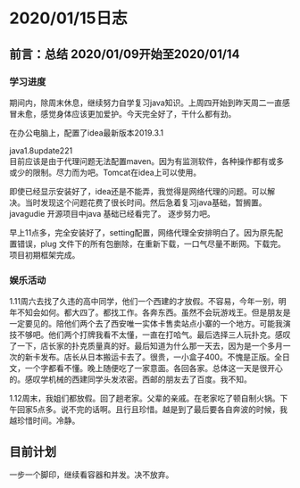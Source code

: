 # 2020/01/15日志

## 前言：总结 2020/01/09开始至2020/01/14

### 学习进度

期间内，除周末休息，继续努力自学复习java知识。上周四开始到昨天周二一直感冒未愈，感觉身体应该更加爱护。今天完全好了，干什么都有劲。

在办公电脑上，配置了idea最新版本2019.3.1

java1.8update221  
目前应该是由于代理问题无法配置maven。因为有监测软件，各种操作都有或多或少的限制。尽力而为吧。Tomcat在idea上可以使用。


即使已经显示安装好了，idea还是不能弄，我觉得是网络代理的问题。可以解决。当时发现这个问题花费了很长时间。然后急着复习java基础，暂搁置。
javagudie 开源项目中java 基础已经看完了。
逐步努力吧。

早上11点多，完全安装好了，setting配置，网络代理全安排明白了。因为原先配置错误，plug 文件下的所有包删除，在重新下载，一口气尽量不断网。下载完。项目初期框架完成。

### 娱乐活动

1.11周六去找了久违的高中同学，他们一个西建的才放假。不容易，今年一别，明年不知会如何。都大四了。都找工作。各奔东西。虽然不会玩游戏王。但是朋友是一定要见的。陪他们两个去了西安唯一实体卡售卖站点小寨的一个地方。可能我演技不够吧。他们两个打牌我看不太懂，一直在打哈气。最后选择三人玩扑克。感叹了一下，店长家的扑克质量真的好。最后知道为什么那一天去，因为是一个多月一次的新卡发布。店长从日本搬运卡去了。很贵，一小盒子400。不愧是正版。全日文，一个字都看不懂。晚上随便吃了一家意面。各回各家。总体这一天是很开心的。感叹学机械的西建同学头发浓密。西邮的朋友去了百度。我不知。

1.12周末，我姐们都放假。回了趟老家。父辈的亲戚。在老家吃了顿自制火锅。下午回家5点多。说不完的话啊。且行且珍惜。越是到了最后要各自奔波的时候，我越珍惜时间。冷静。

## 目前计划

一步一个脚印，继续看容器和并发。决不放弃。

